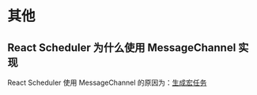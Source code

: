 # 其他

## React Scheduler 为什么使用 MessageChannel 实现

React Scheduler 使用 MessageChannel 的原因为：[生成宏任务](https://juejin.cn/post/6953804914715803678)
